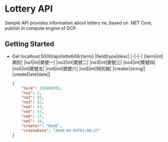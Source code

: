 # Lottery API

Sample API provides information about lottery tw, based on .NET Core, publish in compute engine of GCP.

## Getting Started

- Get localhost:5000/api/lotto649/{term}
    |field|type|desc|
    |-|-|-|
    |term|int|期別|
    |no1|int|奬號一|
    |no2|int|奬號二|
    |no3|int|奬號三|
    |no4|int|奬號四|
    |no5|int|奬號五|
    |no6|int|奬號六|
    |noS|int|特別號|
    |creater|string||
    |createDate|date||
    ``` json
    {
        "term": 109000035,
        "no1": 2,
        "no2": 45,
        "no3": 32,
        "no4": 43,
        "no5": 47,
        "no6": 17,
        "noS": 34,
        "creater": "Redd",
        "createDate": "2020-04-04T01:00:27"
    }
    ```

